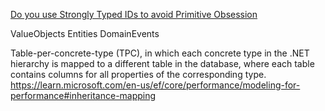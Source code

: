 
[Do you use Strongly Typed IDs to avoid Primitive Obsession](https://www.ssw.com.au/rules/do-you-use-strongly-typed-ids/)

ValueObjects
Entities
DomainEvents

Table-per-concrete-type (TPC), in which each concrete type in the .NET hierarchy is mapped to a different table in the database, where each table contains columns for all properties of the corresponding type.
https://learn.microsoft.com/en-us/ef/core/performance/modeling-for-performance#inheritance-mapping